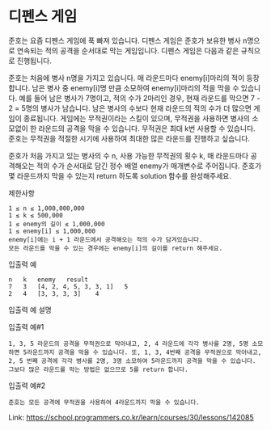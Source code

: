 # 디펜스 게임

준호는 요즘 디펜스 게임에 푹 빠져 있습니다. 디펜스 게임은 준호가 보유한 병사 n명으로 연속되는 적의 공격을 순서대로 막는 게임입니다. 디펜스 게임은 다음과 같은 규칙으로 진행됩니다.

준호는 처음에 병사 n명을 가지고 있습니다.
매 라운드마다 enemy[i]마리의 적이 등장합니다.
남은 병사 중 enemy[i]명 만큼 소모하여 enemy[i]마리의 적을 막을 수 있습니다.
예를 들어 남은 병사가 7명이고, 적의 수가 2마리인 경우, 현재 라운드를 막으면 7 - 2 = 5명의 병사가 남습니다.
남은 병사의 수보다 현재 라운드의 적의 수가 더 많으면 게임이 종료됩니다.
게임에는 무적권이라는 스킬이 있으며, 무적권을 사용하면 병사의 소모없이 한 라운드의 공격을 막을 수 있습니다.
무적권은 최대 k번 사용할 수 있습니다.
준호는 무적권을 적절한 시기에 사용하여 최대한 많은 라운드를 진행하고 싶습니다.

준호가 처음 가지고 있는 병사의 수 n, 사용 가능한 무적권의 횟수 k, 매 라운드마다 공격해오는 적의 수가 순서대로 담긴 정수 배열 enemy가 매개변수로 주어집니다. 준호가 몇 라운드까지 막을 수 있는지 return 하도록 solution 함수를 완성해주세요.

제한사항
```
1 ≤ n ≤ 1,000,000,000
1 ≤ k ≤ 500,000
1 ≤ enemy의 길이 ≤ 1,000,000
1 ≤ enemy[i] ≤ 1,000,000
enemy[i]에는 i + 1 라운드에서 공격해오는 적의 수가 담겨있습니다.
모든 라운드를 막을 수 있는 경우에는 enemy[i]의 길이를 return 해주세요.
```
입출력 예
```
n	k	enemy	result
7	3	[4, 2, 4, 5, 3, 3, 1]	5
2	4	[3, 3, 3, 3]	4
```
입출력 예 설명

입출력 예#1
```
1, 3, 5 라운드의 공격을 무적권으로 막아내고, 2, 4 라운드에 각각 병사를 2명, 5명 소모하면 5라운드까지 공격을 막을 수 있습니다. 또, 1, 3, 4번째 공격을 무적권으로 막아내고, 2, 5 번째 공격에 각각 병사를 2명, 3명 소모하여 5라운드까지 공격을 막을 수 있습니다. 그보다 많은 라운드를 막는 방법은 없으므로 5를 return 합니다.
```
입출력 예#2
```
준호는 모든 공격에 무적권을 사용하여 4라운드까지 막을 수 있습니다.
```

Link: https://school.programmers.co.kr/learn/courses/30/lessons/142085

